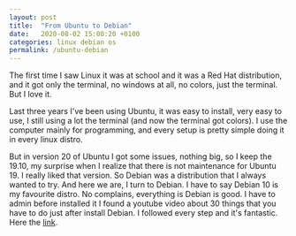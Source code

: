```yaml
---
layout: post
title:  "From Ubuntu to Debian"
date:   2020-08-02 15:00:20 +0100
categories: linux debian os 
permalink: /ubuntu-debian
---
```


The first time I saw Linux it was at school and it was a Red Hat distribution, and it got only the terminal, no windows at all, no colors, just the terminal. But I love it.

Last three years I've been using Ubuntu, it was easy to install, very easy to use, I still using a lot the terminal (and now the terminal got colors). I use the computer mainly for programming, and every setup is pretty simple doing it in every linux distro. 

But in version 20 of Ubuntu I got some issues, nothing big, so I keep the 19.10, my surprise when I realize that there is not maintenance for Ubuntu 19. I really liked that version. So Debian was a distribution that I always wanted to try. And here we are, I turn to Debian. I have to say Debian 10 is my favourite distro. No complains, everything is Debian is good. I have to admin before installed it I found a youtube video about 30 things that you have to do just after install Debian. I followed every step and it's fantastic. Here the 
<a href="https://www.youtube.com/watch?v=y7pETJpOQhg">link</a>.